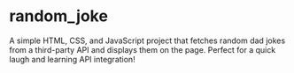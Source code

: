 # random_joke
A simple HTML, CSS, and JavaScript project that fetches random dad jokes from a third-party API and displays them on the page. Perfect for a quick laugh and learning API integration!
